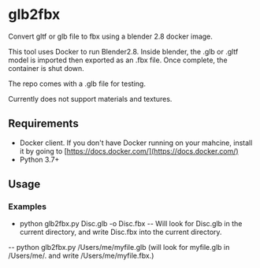 # glb2fbx
Convert gltf or glb file to fbx using a blender 2.8 docker image.

This tool uses Docker to run Blender2.8. Inside blender, the .glb or .gltf model is imported then exported as an .fbx file. Once complete, the container is shut down.

The repo comes with a .glb file for testing.

Currently does not support materials and textures.

## Requirements
- Docker client. If you don't have Docker running on your mahcine, install it by going to [https://docs.docker.com/](https://docs.docker.com/)
- Python 3.7+

## Usage
### Examples
- python glb2fbx.py Disc.glb -o Disc.fbx 
-- Will look for Disc.glb in the current directory, and write Disc.fbx into the current directory.

-- python glb2fbx.py /Users/me/myfile.glb (will look for myfile.glb in /Users/me/. and write /Users/me/myfile.fbx.)
